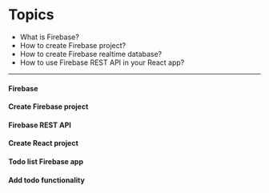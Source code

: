 # Topics

* What is Firebase?
* How to create Firebase project?
* How to create Firebase realtime database?
* How to use Firebase REST API in your React app?

----
#### Firebase
#### Create Firebase project
#### Firebase REST API
#### Create React project
#### Todo list Firebase app
#### Add todo functionality